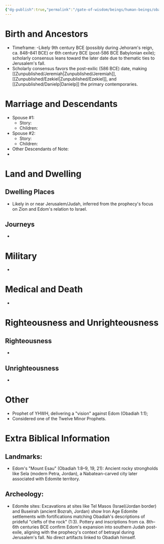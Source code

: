```yaml
---
{"dg-publish":true,"permalink":"/gate-of-wisdom/beings/human-beings/obadiah/","tags":["#GateWisdom","#Being","#HumanBeing"]}
---
```



# Birth and Ancestors
- Timeframe: -Likely 9th century BCE (possibly during Jehoram's reign, ca. 848–841 BCE) or 6th century BCE (post-586 BCE Babylonian exile); scholarly consensus leans toward the later date due to thematic ties to Jerusalem's fall. 
- Scholarly consensus favors the post-exilic (586 BCE) date, making [[Zunpublished/Jeremiah\|Zunpublished/Jeremiah]], [[Zunpublished/Ezekiel\|Zunpublished/Ezekiel]], and [[Zunpublished/Danielp\|Danielp]] the primary contemporaries.

# Marriage and Descendants
- Spouse #1:
	- Story:
	- Children:
- Spouse #2:
	- Story:
	- Children:
- Other Descendants of Note:
-  

# Land and Dwelling
## Dwelling Places
- Likely in or near Jerusalem/Judah, inferred from the prophecy's focus on Zion and Edom's relation to Israel.

## Journeys
- 

# Military
- 

# Medical and Death
- 

# Righteousness and Unrighteousness
## Righteousness
- 

## Unrighteousness
- 

# Other
- Prophet of YHWH, delivering a "vision" against Edom (Obadiah 1:1); 
- Considered one of the Twelve Minor Prophets.


# Extra Biblical Information
## Landmarks:
- Edom's "Mount Esau" (Obadiah 1:8–9, 19, 21): Ancient rocky strongholds like Sela (modern Petra, Jordan), a Nabatean-carved city later associated with Edomite territory.

## Archeology: 
- Edomite sites: Excavations at sites like Tel Masos (Israel/Jordan border) and Buseirah (ancient Bozrah, Jordan) show Iron Age Edomite settlements with fortifications matching Obadiah's descriptions of prideful "clefts of the rock" (1:3). Pottery and inscriptions from ca. 8th–6th centuries BCE confirm Edom's expansion into southern Judah post-exile, aligning with the prophecy's context of betrayal during Jerusalem's fall. No direct artifacts linked to Obadiah himself.


